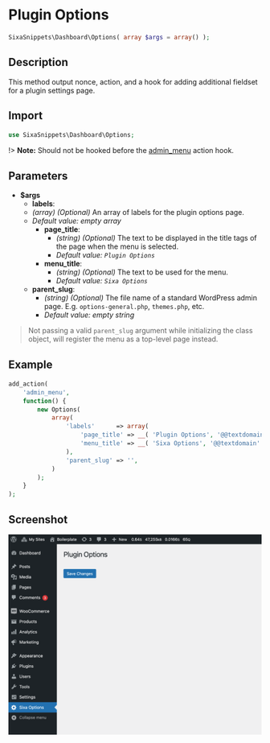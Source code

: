 # Plugin Options

```php
SixaSnippets\Dashboard\Options( array $args = array() );
```

## Description

This method output nonce, action, and a hook for adding additional fieldset for a plugin settings page.

## Import

```php 
use SixaSnippets\Dashboard\Options;
```

!> **Note:** Should not be hooked before the [admin_menu](http://developer.wordpress.org/reference/hooks/admin_menu/) action hook.

## Parameters

- **$args**
	- **labels**:
	- *(array) (Optional)* An array of labels for the plugin options page.
	- *Default value: empty array*
		- **page_title**:
			- *(string) (Optional)* The text to be displayed in the title tags of the page when the menu is selected.
			- *Default value: `Plugin Options`*
		- **menu_title**:
			- *(string) (Optional)* The text to be used for the menu.
			- *Default value: `Sixa Options`*
	- **parent_slug**:
		- *(string) (Optional)* The file name of a standard WordPress admin page. E.g. `options-general.php`, `themes.php`, etc.
		- *Default value: empty string*

> Not passing a valid `parent_slug` argument while initializing the class object, will register the menu as a top-level page instead.

## Example

```php
add_action(
	'admin_menu',
	function() {
		new Options(
			array(
				'labels'      => array(
					'page_title' => __( 'Plugin Options', '@@textdomain' ),
					'menu_title' => __( 'Sixa Options', '@@textdomain' ),
				),
				'parent_slug' => '',
			)
		);
	}
);
```

## Screenshot

![](../assets/options.png ':size=30%')